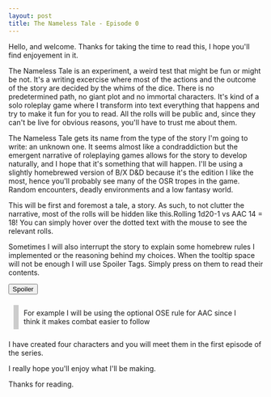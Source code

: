 ```yaml
---
layout: post
title: The Nameless Tale - Episode 0
---
```



Hello, and welcome. Thanks for taking the time to read this, I hope you'll find enjoyement in it.



The Nameless Tale is an experiment, a weird test that might be fun or might be not. It's a writing excercise where most of the actions and the outcome of the story are decided by the whims of the dice. There is no predetermined path, no giant plot and no immortal characters. It's kind of a solo roleplay game where I transform into text everything that happens and try to make it fun for you to read. All the rolls will be public and, since they can't be live for obvious reasons, you'll have to trust me about them. 

The Nameless Tale gets its name from the type of the story I'm going to write: an unknown one. It seems almost like a condraddiction but the emergent narrative of roleplaying games allows for the story to develop naturally, and I hope that it's something that will happen. I'll be using a slightly homebrewed version of B/X D&D because it's the edition I like the most, hence you'll probably see many of the OSR tropes in the game. Random encounters, deadly environments and a low fantasy world. 

This will be first and foremost a tale, a story. As such, to not clutter the narrative, most of the rolls will be <span class="tooltip">hidden like this.<span class="tooltiptext">Rolling 1d20-1 vs AAC 14 = 18!</span></span> You can simply hover over the dotted text with the mouse to see the relevant rolls. 

Sometimes I will also interrupt the story to explain some homebrew rules I implemented or the reasoning behind my choices. When the tooltip space will not be enough I will use Spoiler Tags. Simply press on them to read their contents.


<button title="Click to show/hide content" type="button" onclick="if(document.getElementById('spoiler') .style.display=='none') {document.getElementById('spoiler') .style.display=''}else{document.getElementById('spoiler') .style.display='none'}">Spoiler</button>
<div id="spoiler" style="display:none background: #f9f9f9;
  border-left: 10px solid #ccc;
  margin: 1.5em 10px;
  padding: 0.5em 10px;">
For example I will be using the optional OSE rule for AAC since I think it makes combat easier to follow
</div>


I have created four characters and you will meet them in the first episode of the series.

I really hope you'll enjoy what I'll be making.

Thanks for reading.